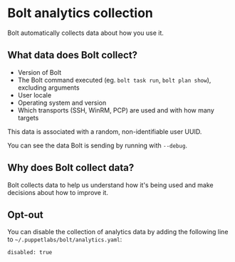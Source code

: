 # Bolt analytics collection

Bolt automatically collects data about how you use it.

## What data does Bolt collect?

* Version of Bolt
* The Bolt command executed (eg. `bolt task run`, `bolt plan show`), excluding arguments
* User locale
* Operating system and version
* Which transports (SSH, WinRM, PCP) are used and with how many targets

This data is associated with a random, non-identifiable user UUID.

You can see the data Bolt is sending by running with `--debug`.

## Why does Bolt collect data?

Bolt collects data to help us understand how it's being used and make decisions about how to improve it.

## Opt-out

You can disable the collection of analytics data by adding the following line to `~/.puppetlabs/bolt/analytics.yaml`:

```
disabled: true
```
